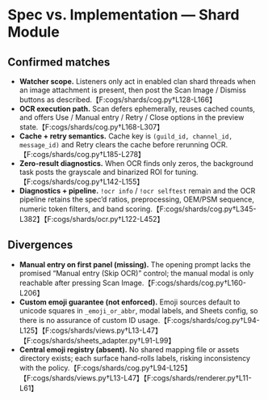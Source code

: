 # Spec vs. Implementation — Shard Module

## Confirmed matches
- **Watcher scope.** Listeners only act in enabled clan shard threads when an image attachment is present, then post the Scan Image / Dismiss buttons as described.【F:cogs/shards/cog.py†L128-L166】
- **OCR execution path.** Scan defers ephemerally, reuses cached counts, and offers Use / Manual entry / Retry / Close options in the preview state.【F:cogs/shards/cog.py†L168-L307】
- **Cache + retry semantics.** Cache key is `(guild_id, channel_id, message_id)` and Retry clears the cache before rerunning OCR.【F:cogs/shards/cog.py†L185-L278】
- **Zero-result diagnostics.** When OCR finds only zeros, the background task posts the grayscale and binarized ROI for tuning.【F:cogs/shards/cog.py†L142-L155】
- **Diagnostics + pipeline.** `!ocr info` / `!ocr selftest` remain and the OCR pipeline retains the spec’d ratios, preprocessing, OEM/PSM sequence, numeric token filters, and band scoring.【F:cogs/shards/cog.py†L345-L382】【F:cogs/shards/ocr.py†L122-L452】

## Divergences
- **Manual entry on first panel (missing).** The opening prompt lacks the promised “Manual entry (Skip OCR)” control; the manual modal is only reachable after pressing Scan Image.【F:cogs/shards/cog.py†L160-L206】
- **Custom emoji guarantee (not enforced).** Emoji sources default to unicode squares in `_emoji_or_abbr`, modal labels, and Sheets config, so there is no assurance of custom ID usage.【F:cogs/shards/cog.py†L94-L125】【F:cogs/shards/views.py†L13-L47】【F:cogs/shards/sheets_adapter.py†L91-L99】
- **Central emoji registry (absent).** No shared mapping file or assets directory exists; each surface hand-rolls labels, risking inconsistency with the policy.【F:cogs/shards/cog.py†L94-L125】【F:cogs/shards/views.py†L13-L47】【F:cogs/shards/renderer.py†L11-L61】
